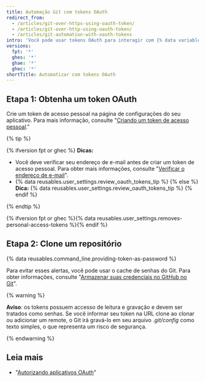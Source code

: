```yaml
---
title: Automação Git com tokens OAuth
redirect_from:
  - /articles/git-over-https-using-oauth-token/
  - /articles/git-over-http-using-oauth-token/
  - /articles/git-automation-with-oauth-tokens
intro: 'Você pode usar tokens OAuth para interagir com {% data variables.product.product_name %} por meio de scripts automatizados.'
versions:
  fpt: '*'
  ghes: '*'
  ghae: '*'
  ghec: '*'
shortTitle: Automatizar com tokens OAuth
---
```


## Etapa 1: Obtenha um token OAuth

Crie um token de acesso pessoal na página de configurações do seu aplicativo. Para mais informação, consulte "[Criando um token de acesso pessoal](/github/authenticating-to-github/creating-a-personal-access-token)."

{% tip %}

{% ifversion fpt or ghec %}
**Dicas:**
- Você deve verificar seu endereço de e-mail antes de criar um token de acesso pessoal. Para obter mais informações, consulte "[Verificar o endereço de e-mail](/articles/verifying-your-email-address)".
- {% data reusables.user_settings.review_oauth_tokens_tip %}
{% else %}
**Dica:** {% data reusables.user_settings.review_oauth_tokens_tip %}
{% endif %}

{% endtip %}

{% ifversion fpt or ghec %}{% data reusables.user_settings.removes-personal-access-tokens %}{% endif %}

## Etapa 2: Clone um repositório

{% data reusables.command_line.providing-token-as-password %}

Para evitar esses alertas, você pode usar o cache de senhas do Git. Para obter informações, consulte "[Armazenar suas credenciais no GitHub no Git](/github/getting-started-with-github/caching-your-github-credentials-in-git)".

{% warning %}

**Aviso**: os tokens possuem accesso de leitura e gravação e devem ser tratados como senhas. Se você informar seu token na URL clone ao clonar ou adicionar um remote, o Git irá gravá-lo em seu arquivo _.git/config_ como texto simples, o que representa um risco de segurança.

{% endwarning %}

## Leia mais

- "[Autorizando aplicativos OAuth](/developers/apps/authorizing-oauth-apps)"

